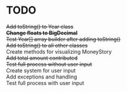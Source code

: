 # TODO
~~Add toString() to Year class~~  
~~**Change floats to BigDecimal**~~  
~~Test Year[] array builder after adding toString()~~  
~~Add toString() to all other classes~~  
Create methods for visualizing MoneyStory  
~~Add total amount contributed~~  
~~Test full process without user input~~  
Create system for user input  
Add exceptions and handling  
Test full process with user input  
